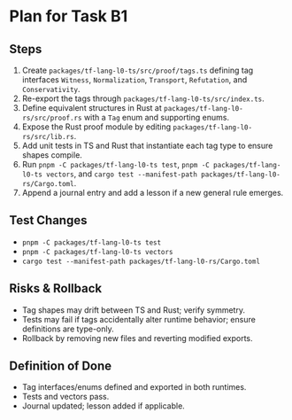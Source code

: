# Plan for Task B1

## Steps
1. Create `packages/tf-lang-l0-ts/src/proof/tags.ts` defining tag interfaces `Witness`, `Normalization`, `Transport`, `Refutation`, and `Conservativity`.
2. Re-export the tags through `packages/tf-lang-l0-ts/src/index.ts`.
3. Define equivalent structures in Rust at `packages/tf-lang-l0-rs/src/proof.rs` with a `Tag` enum and supporting enums.
4. Expose the Rust proof module by editing `packages/tf-lang-l0-rs/src/lib.rs`.
5. Add unit tests in TS and Rust that instantiate each tag type to ensure shapes compile.
6. Run `pnpm -C packages/tf-lang-l0-ts test`, `pnpm -C packages/tf-lang-l0-ts vectors`, and `cargo test --manifest-path packages/tf-lang-l0-rs/Cargo.toml`.
7. Append a journal entry and add a lesson if a new general rule emerges.

## Test Changes
- `pnpm -C packages/tf-lang-l0-ts test`
- `pnpm -C packages/tf-lang-l0-ts vectors`
- `cargo test --manifest-path packages/tf-lang-l0-rs/Cargo.toml`

## Risks & Rollback
- Tag shapes may drift between TS and Rust; verify symmetry.
- Tests may fail if tags accidentally alter runtime behavior; ensure definitions are type-only.
- Rollback by removing new files and reverting modified exports.

## Definition of Done
- Tag interfaces/enums defined and exported in both runtimes.
- Tests and vectors pass.
- Journal updated; lesson added if applicable.
